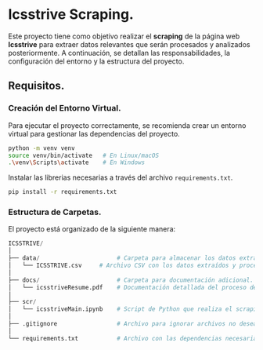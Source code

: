 # Icsstrive Scraping.
Este proyecto tiene como objetivo realizar el **scraping** de la página web **Icsstrive** para extraer datos relevantes que serán procesados y analizados posteriormente. A continuación, se detallan las responsabilidades, la configuración del entorno y la estructura del proyecto.

## Requisitos.
### Creación del Entorno Virtual.
Para ejecutar el proyecto correctamente, se recomienda crear un entorno virtual para gestionar las dependencias del proyecto.

```bash
python -m venv venv
source venv/bin/activate   # En Linux/macOS
.\venv\Scripts\activate    # En Windows
```
Instalar las librerias necesarias a través del archivo `requirements.txt`.

```bash
pip install -r requirements.txt
```

### Estructura de Carpetas.
El proyecto está organizado de la siguiente manera:
```python
ICSSTRIVE/
│
├── data/                      # Carpeta para almacenar los datos extraídos.
│   └── ICSSTRIVE.csv     # Archivo CSV con los datos extraídos y procesados.
│
├── docs/                      # Carpeta para documentación adicional.
│   └── icsstriveResume.pdf    # Documentación detallada del proceso de scraping para Icsstrive.
│
├── scr/
│   └── icsstriveMain.ipynb    # Script de Python que realiza el scraping de la página Icsstrive.
│
├── .gitignore                 # Archivo para ignorar archivos no deseados en el repositorio.
│
└── requirements.txt           # Archivo con las dependencias necesarias.

```
